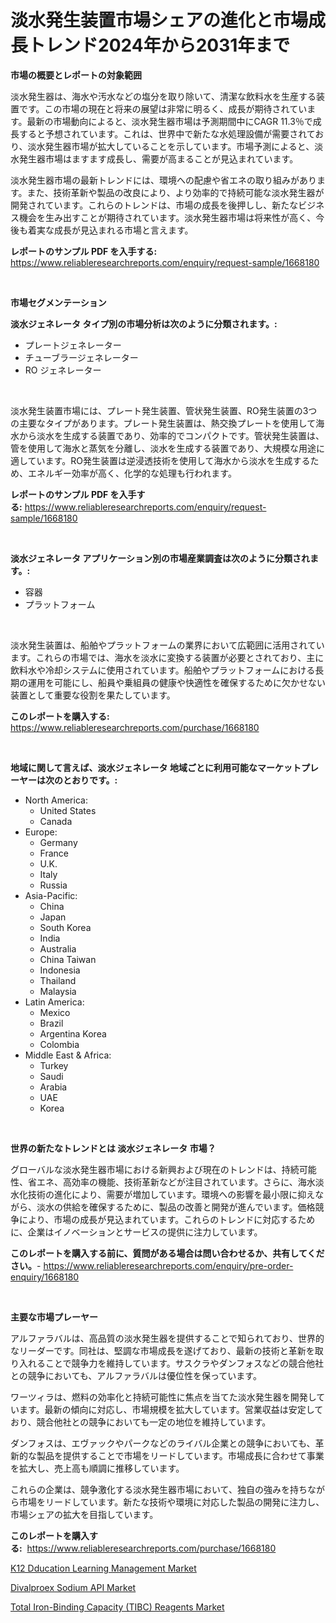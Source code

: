 <p><h1>淡水発生装置市場シェアの進化と市場成長トレンド2024年から2031年まで</h1></p><p><strong>市場の概要とレポートの対象範囲</strong></p>
<p><p>淡水発生器は、海水や汚水などの塩分を取り除いて、清潔な飲料水を生産する装置です。この市場の現在と将来の展望は非常に明るく、成長が期待されています。最新の市場動向によると、淡水発生器市場は予測期間中にCAGR 11.3％で成長すると予想されています。これは、世界中で新たな水処理設備が需要されており、淡水発生器市場が拡大していることを示しています。市場予測によると、淡水発生器市場はますます成長し、需要が高まることが見込まれています。</p><p>淡水発生器市場の最新トレンドには、環境への配慮や省エネの取り組みがあります。また、技術革新や製品の改良により、より効率的で持続可能な淡水発生器が開発されています。これらのトレンドは、市場の成長を後押しし、新たなビジネス機会を生み出すことが期待されています。淡水発生器市場は将来性が高く、今後も着実な成長が見込まれる市場と言えます。</p></p>
<p><strong>レポートのサンプル PDF を入手する:</strong> <a href="https://www.reliableresearchreports.com/enquiry/request-sample/1668180">https://www.reliableresearchreports.com/enquiry/request-sample/1668180</a></p>
<p>&nbsp;</p>
<p><strong>市場セグメンテーション</strong></p>
<p><strong>淡水ジェネレータ タイプ別の市場分析は次のように分類されます。:</strong></p>
<p><ul><li>プレートジェネレーター</li><li>チューブラージェネレーター</li><li>RO ジェネレーター</li></ul></p>
<p>&nbsp;</p>
<p><p>淡水発生装置市場には、プレート発生装置、管状発生装置、RO発生装置の3つの主要なタイプがあります。プレート発生装置は、熱交換プレートを使用して海水から淡水を生成する装置であり、効率的でコンパクトです。管状発生装置は、管を使用して海水と蒸気を分離し、淡水を生成する装置であり、大規模な用途に適しています。RO発生装置は逆浸透技術を使用して海水から淡水を生成するため、エネルギー効率が高く、化学的な処理も行われます。</p></p>
<p><strong>レポートのサンプル PDF を入手する:</strong>&nbsp;<a href="https://www.reliableresearchreports.com/enquiry/request-sample/1668180">https://www.reliableresearchreports.com/enquiry/request-sample/1668180</a></p>
<p>&nbsp;</p>
<p><strong> 淡水ジェネレータ アプリケーション別の市場産業調査は次のように分類されます。:</strong></p>
<p><ul><li>容器</li><li>プラットフォーム</li></ul></p>
<p>&nbsp;</p>
<p><p>淡水発生装置は、船舶やプラットフォームの業界において広範囲に活用されています。これらの市場では、海水を淡水に変換する装置が必要とされており、主に飲料水や冷却システムに使用されています。船舶やプラットフォームにおける長期の運用を可能にし、船員や乗組員の健康や快適性を確保するために欠かせない装置として重要な役割を果たしています。</p></p>
<p><strong>このレポートを購入する:</strong>&nbsp; <a href="https://www.reliableresearchreports.com/purchase/1668180">https://www.reliableresearchreports.com/purchase/1668180</a></p>
<p>&nbsp;</p>
<p><strong>地域に関して言えば、淡水ジェネレータ 地域ごとに利用可能なマーケットプレーヤーは次のとおりです。:</strong></p>
<p><ul>
    <li>
        North America:
        <ul>
            <li>United States</li>
            <li>Canada</li>
        </ul>
    </li>
    <li>
        Europe:
        <ul>
            <li>Germany</li>
            <li>France</li>
            <li>U.K.</li>
            <li>Italy</li>
            <li>Russia</li>
        </ul>
    </li>
    <li>
        Asia-Pacific:
        <ul>
            <li>China</li>
            <li>Japan</li>
            <li>South Korea</li>
            <li>India</li>
            <li>Australia</li>
            <li>China Taiwan</li>
            <li>Indonesia</li>
            <li>Thailand</li>
            <li>Malaysia</li>
        </ul>
    </li>
    <li>
        Latin America:
        <ul>
            <li>Mexico</li>
            <li>Brazil</li>
            <li>Argentina Korea</li>
            <li>Colombia</li>
        </ul>
    </li>
    <li>
        Middle East & Africa:
        <ul>
            <li>Turkey</li>
            <li>Saudi</li>
            <li>Arabia</li>
            <li>UAE</li>
            <li>Korea</li>
        </ul>
    </li>
    </ul></p>
<p>&nbsp;</p>
<p><strong>世界の新たなトレンドとは 淡水ジェネレータ 市場？</strong></p>
<p><p>グローバルな淡水発生器市場における新興および現在のトレンドは、持続可能性、省エネ、高効率の機能、技術革新などが注目されています。さらに、海水淡水化技術の進化により、需要が増加しています。環境への影響を最小限に抑えながら、淡水の供給を確保するために、製品の改善と開発が進んでいます。価格競争により、市場の成長が見込まれています。これらのトレンドに対応するために、企業はイノベーションとサービスの提供に注力しています。</p></p>
<p><strong>このレポートを購入する前に、質問がある場合は問い合わせるか、共有してください。</strong>- <a href="https://www.reliableresearchreports.com/enquiry/pre-order-enquiry/1668180">https://www.reliableresearchreports.com/enquiry/pre-order-enquiry/1668180</a></p>
<p>&nbsp;</p>
<p><strong>主要な市場プレーヤー</strong></p>
<p><p>アルファラバルは、高品質の淡水発生器を提供することで知られており、世界的なリーダーです。同社は、堅調な市場成長を遂げており、最新の技術と革新を取り入れることで競争力を維持しています。サスクラやダンフォスなどの競合他社との競争においても、アルファラバルは優位性を保っています。</p><p>ワーツィラは、燃料の効率化と持続可能性に焦点を当てた淡水発生器を開発しています。最新の傾向に対応し、市場規模を拡大しています。営業収益は安定しており、競合他社との競争においても一定の地位を維持しています。</p><p>ダンフォスは、エヴァックやパークなどのライバル企業との競争においても、革新的な製品を提供することで市場をリードしています。市場成長に合わせて事業を拡大し、売上高も順調に推移しています。</p><p>これらの企業は、競争激化する淡水発生器市場において、独自の強みを持ちながら市場をリードしています。新たな技術や環境に対応した製品の開発に注力し、市場シェアの拡大を目指しています。</p></p>
<p><strong>このレポートを購入する:</strong>&nbsp;&nbsp;<a href="https://www.reliableresearchreports.com/purchase/1668180">https://www.reliableresearchreports.com/purchase/1668180</a></p>
<p><p><a href="https://www.linkedin.com/pulse/k12-dducation-learning-management-market-size-trends-cxaoe?trackingId=Z8IOw9AzyPuqrgYC8nYkBg%3D%3D">K12 Dducation Learning Management Market</a></p><p><a href="https://www.linkedin.com/pulse/divalproex-sodium-api-market-size-focuses-dynamics-okkoe?trackingId=6ID3SjHYr2FO3fGAh4gN6w%3D%3D">Divalproex Sodium API Market</a></p><p><a href="https://www.linkedin.com/pulse/insights-total-iron-binding-capacity-tibc-reagents-market-fqxge?trackingId=NgomWX6vt7XM8EyoLHwJbQ%3D%3D">Total Iron-Binding Capacity (TIBC) Reagents Market</a></p></p>